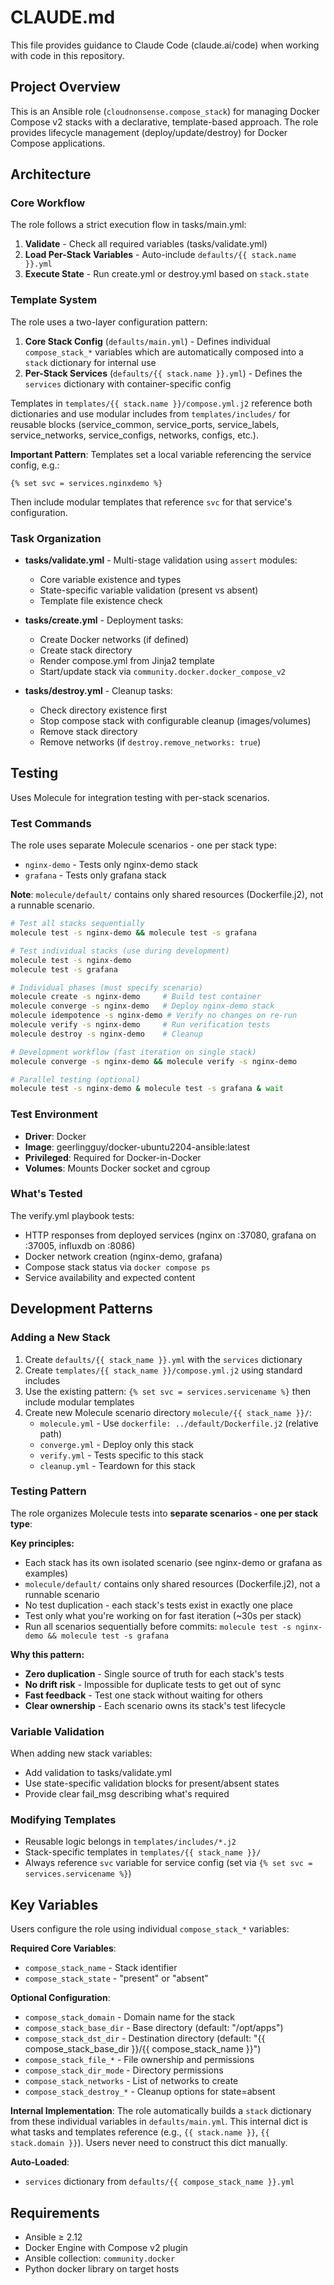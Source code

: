 # CLAUDE.md

This file provides guidance to Claude Code (claude.ai/code) when working with code in this repository.

## Project Overview

This is an Ansible role (`cloudnonsense.compose_stack`) for managing Docker Compose v2 stacks with a declarative, template-based approach. The role provides lifecycle management (deploy/update/destroy) for Docker Compose applications.

## Architecture

### Core Workflow

The role follows a strict execution flow in tasks/main.yml:
1. **Validate** - Check all required variables (tasks/validate.yml)
2. **Load Per-Stack Variables** - Auto-include `defaults/{{ stack.name }}.yml`
3. **Execute State** - Run create.yml or destroy.yml based on `stack.state`

### Template System

The role uses a two-layer configuration pattern:

1. **Core Stack Config** (`defaults/main.yml`) - Defines individual `compose_stack_*` variables which are automatically composed into a `stack` dictionary for internal use
2. **Per-Stack Services** (`defaults/{{ stack.name }}.yml`) - Defines the `services` dictionary with container-specific config

Templates in `templates/{{ stack.name }}/compose.yml.j2` reference both dictionaries and use modular includes from `templates/includes/` for reusable blocks (service_common, service_ports, service_labels, service_networks, service_configs, networks, configs, etc.).

**Important Pattern**: Templates set a local variable referencing the service config, e.g.:
```jinja2
{% set svc = services.nginxdemo %}
```
Then include modular templates that reference `svc` for that service's configuration.

### Task Organization

- **tasks/validate.yml** - Multi-stage validation using `assert` modules:
  - Core variable existence and types
  - State-specific variable validation (present vs absent)
  - Template file existence check

- **tasks/create.yml** - Deployment tasks:
  - Create Docker networks (if defined)
  - Create stack directory
  - Render compose.yml from Jinja2 template
  - Start/update stack via `community.docker.docker_compose_v2`

- **tasks/destroy.yml** - Cleanup tasks:
  - Check directory existence first
  - Stop compose stack with configurable cleanup (images/volumes)
  - Remove stack directory
  - Remove networks (if `destroy.remove_networks: true`)

## Testing

Uses Molecule for integration testing with per-stack scenarios.

### Test Commands

The role uses separate Molecule scenarios - one per stack type:
- `nginx-demo` - Tests only nginx-demo stack
- `grafana` - Tests only grafana stack

**Note**: `molecule/default/` contains only shared resources (Dockerfile.j2), not a runnable scenario.

```bash
# Test all stacks sequentially
molecule test -s nginx-demo && molecule test -s grafana

# Test individual stacks (use during development)
molecule test -s nginx-demo
molecule test -s grafana

# Individual phases (must specify scenario)
molecule create -s nginx-demo     # Build test container
molecule converge -s nginx-demo   # Deploy nginx-demo stack
molecule idempotence -s nginx-demo # Verify no changes on re-run
molecule verify -s nginx-demo     # Run verification tests
molecule destroy -s nginx-demo    # Cleanup

# Development workflow (fast iteration on single stack)
molecule converge -s nginx-demo && molecule verify -s nginx-demo

# Parallel testing (optional)
molecule test -s nginx-demo & molecule test -s grafana & wait
```

### Test Environment

- **Driver**: Docker
- **Image**: geerlingguy/docker-ubuntu2204-ansible:latest
- **Privileged**: Required for Docker-in-Docker
- **Volumes**: Mounts Docker socket and cgroup

### What's Tested

The verify.yml playbook tests:
- HTTP responses from deployed services (nginx on :37080, grafana on :37005, influxdb on :8086)
- Docker network creation (nginx-demo, grafana)
- Compose stack status via `docker compose ps`
- Service availability and expected content

## Development Patterns

### Adding a New Stack

1. Create `defaults/{{ stack_name }}.yml` with the `services` dictionary
2. Create `templates/{{ stack_name }}/compose.yml.j2` using standard includes
3. Use the existing pattern: `{% set svc = services.servicename %}` then include modular templates
4. Create new Molecule scenario directory `molecule/{{ stack_name }}/`:
   - `molecule.yml` - Use `dockerfile: ../default/Dockerfile.j2` (relative path)
   - `converge.yml` - Deploy only this stack
   - `verify.yml` - Tests specific to this stack
   - `cleanup.yml` - Teardown for this stack

### Testing Pattern

The role organizes Molecule tests into **separate scenarios - one per stack type**:

**Key principles:**
- Each stack has its own isolated scenario (see nginx-demo or grafana as examples)
- `molecule/default/` contains only shared resources (Dockerfile.j2), not a runnable scenario
- No test duplication - each stack's tests exist in exactly one place
- Test only what you're working on for fast iteration (~30s per stack)
- Run all scenarios sequentially before commits: `molecule test -s nginx-demo && molecule test -s grafana`

**Why this pattern:**
- **Zero duplication** - Single source of truth for each stack's tests
- **No drift risk** - Impossible for duplicate tests to get out of sync
- **Fast feedback** - Test one stack without waiting for others
- **Clear ownership** - Each scenario owns its stack's test lifecycle

### Variable Validation

When adding new stack variables:
- Add validation to tasks/validate.yml
- Use state-specific validation blocks for present/absent states
- Provide clear fail_msg describing what's required

### Modifying Templates

- Reusable logic belongs in `templates/includes/*.j2`
- Stack-specific templates in `templates/{{ stack_name }}/`
- Always reference `svc` variable for service config (set via `{% set svc = services.servicename %}`)

## Key Variables

Users configure the role using individual `compose_stack_*` variables:

**Required Core Variables**:
- `compose_stack_name` - Stack identifier
- `compose_stack_state` - "present" or "absent"

**Optional Configuration**:
- `compose_stack_domain` - Domain name for the stack
- `compose_stack_base_dir` - Base directory (default: "/opt/apps")
- `compose_stack_dst_dir` - Destination directory (default: "{{ compose_stack_base_dir }}/{{ compose_stack_name }}")
- `compose_stack_file_*` - File ownership and permissions
- `compose_stack_dir_mode` - Directory permissions
- `compose_stack_networks` - List of networks to create
- `compose_stack_destroy_*` - Cleanup options for state=absent

**Internal Implementation**:
The role automatically builds a `stack` dictionary from these individual variables in `defaults/main.yml`. This internal dict is what tasks and templates reference (e.g., `{{ stack.name }}`, `{{ stack.domain }}`). Users never need to construct this dict manually.

**Auto-Loaded**:
- `services` dictionary from `defaults/{{ compose_stack_name }}.yml`

## Requirements

- Ansible ≥ 2.12
- Docker Engine with Compose v2 plugin
- Ansible collection: `community.docker`
- Python docker library on target hosts

